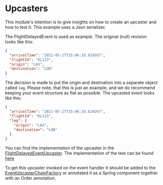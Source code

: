 # Upcasters

This module's intention is to give insights on how to create an upcaster and how to test it. This example uses a Json
serializer.

The FlightDelayedEvent is used as example. The original (null) revision looks like this:

```json
{
  "arrivalTime": "2021-05-27T15:06:10.629267",
  "flightId": "KL123",
  "origin": "LAX",
  "destination": "LON"
}

```

The decision is made to put the origin and destination into a separate object called `leg`. Please note, that this is
just an example, and we do recommend keeping your event structure as flat as possible. The upcasted event looks like
this:

```json
{
  "arrivalTime": "2021-05-27T15:06:10.629267",
  "flightId": "KL123",
  "leg": {
    "origin": "LAX",
    "destination": "LON"
  }
}
```

You can find the implementation of the upcaster in
the [FlightDelayedEventUpcaster](src/main/java/io/axoniq/dev/samples/upcaster/FlightDelayedEventUpcaster.java). The
implementation of the test can be
found [here](src/test/java/io/axoniq/dev/samples/upcaster/FlightDelayedEventUpcasterTest.java)

To get this upcaster invoked on the event handler it should be added to
the [EventUpcasterChainFactory](src/main/java/io/axoniq/dev/samples/upcaster/EventUpcasterChainFactory.java) or
annotated it as a Spring component together with an Order annotation.